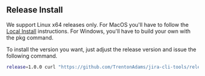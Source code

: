 ## Release Install

We support Linux x64 releases only. For MacOS you'll have to follow  the [Local Install](https://github.com/TrentonAdams/jira-cli-tools#local-install) instructions. For Windows, you'll have to build your own with the pkg command.

To install the version you want, just adjust the release version and issue the following command.

```bash
release=1.0.0 curl "https://github.com/TrentonAdams/jira-cli-tools/releases/download/${release}/jira-cli-tools-${release}.tar.gz"
```

